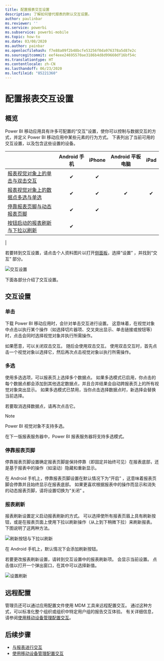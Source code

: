 ```yaml
---
title: 配置报表交互设置
description: 了解如何替代报表的默认交互设置。
author: paulinbar
ms.reviewer: ''
ms.service: powerbi
ms.subservice: powerbi-mobile
ms.topic: how-to
ms.date: 03/08/2020
ms.author: painbar
ms.openlocfilehash: f7e88a09f2b48bcfe53256f0da976378a5d87e2c
ms.sourcegitcommit: eef4eee24695570ae3186b4d8d99660df16bf54c
ms.translationtype: HT
ms.contentlocale: zh-CN
ms.lasthandoff: 06/23/2020
ms.locfileid: "85221360"
---
```

# <a name="configure-report-interaction-settings"></a>配置报表交互设置

## <a name="overview"></a>概览

Power BI 移动应用具有许多可配置的“交互”设置，使你可以控制与数据交互的方式，并定义 Power BI 移动应用中某些元素的行为方式。 下表列出了当前可用的交互设置，以及包含这些设置的设备。

|| Android 手机 | iPhone | Android 平板电脑  | iPad |
|-|:-:|:-:|:-:|:-:|
| [报表视觉对象上的单击与双击交互](#single-tap) |✔|✔|||
| [报表视觉对象上的数据点多选与单选](#multi-select) |✔|✔|✔|✔|
| [停靠报表页脚与动态报表页脚](#docked-report-footer) |✔|✔|||
| [按钮启动的报表刷新与下拉以刷新](#report-refresh) |✔||||
|

若要转到交互设置，请点击个人资料图片以打开[侧面板](./mobile-apps-home-page.md#header)，选择“设置”  ，并找到“交互”  部分。

![交互设置](./media/mobile-app-interaction-settings/powerbi-mobile-app-interactions-section.png)

下面各部分介绍了交互设置。

## <a name="interaction-settings"></a>交互设置

### <a name="single-tap"></a>单击
下载 Power BI 移动应用时，会针对单击交互进行设置。 这意味着，在视觉对象中点击以执行某个操作（如选择切片器项、交叉突出显示、单击链接或按钮等）时，点击会同时选择视觉对象并执行所需操作。

如果愿意，可以关闭双击交互。 随后会使用双击交互。 使用双击交互时，首先点击一个视觉对象以选择它，然后再次点击视觉对象以执行所需操作。

### <a name="multi-select"></a>多选

使用多选选项，可以报表页上选择多个数据点。 如果多选模式已启用，你点击的每个数据点都会添加到其他选定数据点，并且合并结果会自动跨报表页上的所有视觉对象突出显示。 如果多选模式已禁用，当你点击选择数据点时，新选择会替换当前选择。

若要取消选择数据点，请再次点击它。

>[!NOTE]
>Power BI 视觉对象不支持多选。
>
>在下一版报表服务器中，Power BI 报表服务器将支持多选模式。

### <a name="docked-report-footer"></a>停靠报表页脚

停靠报表页脚设置确定报表页脚是保持停靠（即固定并始终可见）在报表底部，还是基于报表中的操作（如滚动）隐藏和重新显示。

在 Android 手机上，停靠报表页脚设置在默认情况下为“开启”  ，这意味着报表页脚会停靠并且始终显示在报表底部。 如果更喜欢根据报表中的操作而显示和消失的动态报表页脚，请将设置切换为“关闭”  。

### <a name="report-refresh"></a>报表刷新

报表刷新设置定义启动报表刷新的方式。 可以选择使所有报表页眉上具有刷新按钮，或是在报表页面上使用下拉以刷新操作（从上到下稍微下拉）来刷新报表。 下图说明了这两种方法。 

![刷新按钮与下拉以刷新](./media/mobile-app-interaction-settings/powerbi-mobile-app-interactions-refresh-button-versus-pull.png)

在 Android 手机上，默认情况下会添加刷新按钮。

若要更改报表刷新设置，请转到交互设置中的报表刷新项。 会显示当前设置。 点击值以打开一个弹出窗口，在其中可以选择新值。

![设置刷新](./media/mobile-app-interaction-settings/powerbi-mobile-app-interactions-set-refresh.png)

## <a name="remote-configuration"></a>远程配置

管理员还可以通过应用配置文件使用 MDM 工具来远程配置交互。 通过这种方式，可以标准化整个组织或组织中特定用户组的报告交互体验。 有关详细信息，请参阅[使用移动设备管理配置交互](./mobile-app-configuration.md)。


## <a name="next-steps"></a>后续步骤
* [与报表进行交互](./mobile-reports-in-the-mobile-apps.md#interact-with-reports)
* [使用移动设备管理配置交互](./mobile-app-configuration.md)
